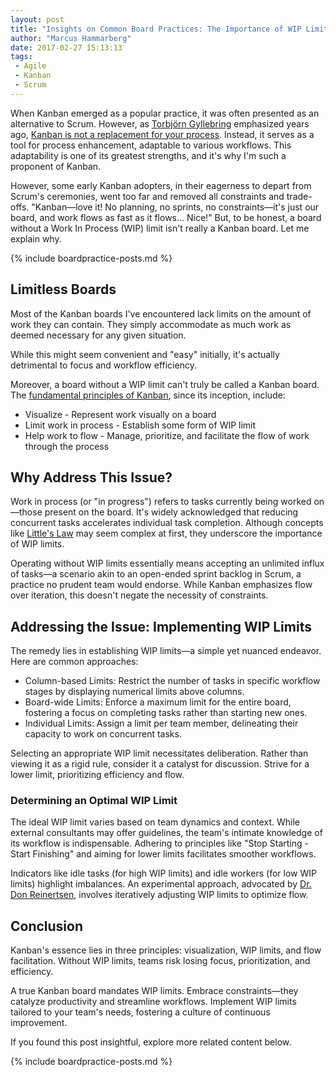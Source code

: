```yaml
---
layout: post
title: "Insights on Common Board Practices: The Importance of WIP Limits in Kanban"
author: "Marcus Hammarberg"
date: 2017-02-27 15:13:13
tags:
 - Agile
 - Kanban
 - Scrum
---
```


When Kanban emerged as a popular practice, it was often presented as an alternative to Scrum. However, as [Torbjörn Gyllebring](https://twitter.com/drunkcod?lang=en) emphasized years ago, [Kanban is not a replacement for your process](http://www.slideshare.net/LESSConf/kanban-is-not-your-process). Instead, it serves as a tool for process enhancement, adaptable to various workflows. This adaptability is one of its greatest strengths, and it's why I'm such a proponent of Kanban.

However, some early Kanban adopters, in their eagerness to depart from Scrum's ceremonies, went too far and removed all constraints and trade-offs. "Kanban—love it! No planning, no sprints, no constraints—it's just our board, and work flows as fast as it flows… Nice!" But, to be honest, a board without a Work In Process (WIP) limit isn't really a Kanban board. Let me explain why.

{% include boardpractice-posts.md %}

<!-- excerpt-end -->

## Limitless Boards

Most of the Kanban boards I've encountered lack limits on the amount of work they can contain. They simply accommodate as much work as deemed necessary for any given situation.

While this might seem convenient and "easy" initially, it's actually detrimental to focus and workflow efficiency.

Moreover, a board without a WIP limit can't truly be called a Kanban board. The [fundamental principles of Kanban](https://en.wikipedia.org/wiki/Kanban_(development)#Principles), since its inception, include:

* Visualize - Represent work visually on a board
* Limit work in process - Establish some form of WIP limit
* Help work to flow - Manage, prioritize, and facilitate the flow of work through the process

## Why Address This Issue?

Work in process (or "in progress") refers to tasks currently being worked on—those present on the board. It's widely acknowledged that reducing concurrent tasks accelerates individual task completion. Although concepts like [Little's Law](https://en.wikipedia.org/wiki/Little's_law) may seem complex at first, they underscore the importance of WIP limits.

Operating without WIP limits essentially means accepting an unlimited influx of tasks—a scenario akin to an open-ended sprint backlog in Scrum, a practice no prudent team would endorse. While Kanban emphasizes flow over iteration, this doesn't negate the necessity of constraints.

## Addressing the Issue: Implementing WIP Limits

The remedy lies in establishing WIP limits—a simple yet nuanced endeavor. Here are common approaches:

* Column-based Limits: Restrict the number of tasks in specific workflow stages by displaying numerical limits above columns.
* Board-wide Limits: Enforce a maximum limit for the entire board, fostering a focus on completing tasks rather than starting new ones.
* Individual Limits: Assign a limit per team member, delineating their capacity to work on concurrent tasks.

Selecting an appropriate WIP limit necessitates deliberation. Rather than viewing it as a rigid rule, consider it a catalyst for discussion. Strive for a lower limit, prioritizing efficiency and flow.

### Determining an Optimal WIP Limit

The ideal WIP limit varies based on team dynamics and context. While external consultants may offer guidelines, the team's intimate knowledge of its workflow is indispensable. Adhering to principles like "Stop Starting - Start Finishing" and aiming for lower limits facilitates smoother workflows.

Indicators like idle tasks (for high WIP limits) and idle workers (for low WIP limits) highlight imbalances. An experimental approach, advocated by [Dr. Don Reinertsen](http://www.leanproductflow.com/), involves iteratively adjusting WIP limits to optimize flow.

## Conclusion

Kanban's essence lies in three principles: visualization, WIP limits, and flow facilitation. Without WIP limits, teams risk losing focus, prioritization, and efficiency.

A true Kanban board mandates WIP limits. Embrace constraints—they catalyze productivity and streamline workflows. Implement WIP limits tailored to your team's needs, fostering a culture of continuous improvement.

If you found this post insightful, explore more related content below.

{% include boardpractice-posts.md %}
